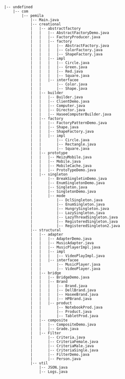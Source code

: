     |-- undefined
        |-- com
            |-- pemila
                |-- Main.java
                |-- creational
                |   |-- abstractfactory
                |   |   |-- AbstractFactoryDemo.java
                |   |   |-- FactoryProducer.java
                |   |   |-- factory
                |   |   |   |-- AbstractFactory.java
                |   |   |   |-- ColorFactory.java
                |   |   |   |-- ShapeFactory.java
                |   |   |-- impl
                |   |   |   |-- Circle.java
                |   |   |   |-- Green.java
                |   |   |   |-- Red.java
                |   |   |   |-- Square.java
                |   |   |-- interfacee
                |   |       |-- Color.java
                |   |       |-- Shape.java
                |   |-- builder
                |   |   |-- Builder.java
                |   |   |-- ClientDemo.java
                |   |   |-- Computer.java
                |   |   |-- Director.java
                |   |   |-- HaseeComputerBuilder.java
                |   |-- factory
                |   |   |-- FactoryPatternDemo.java
                |   |   |-- Shape.java
                |   |   |-- ShapeFactory.java
                |   |   |-- impl
                |   |       |-- Circle.java
                |   |       |-- Rectangle.java
                |   |       |-- Square.java
                |   |-- prototype
                |   |   |-- MeizuMobile.java
                |   |   |-- Mobile.java
                |   |   |-- MobileCache.java
                |   |   |-- ProtoTypeDemo.java
                |   |-- singleton
                |       |-- BreakSingletinDemo.java
                |       |-- EnumSingletonDemo.java
                |       |-- Singleton.java
                |       |-- SingletonDemo.java
                |       |-- mode
                |           |-- DclSingleton.java
                |           |-- EnumSingleton.java
                |           |-- HungrySingleton.java
                |           |-- LazySingleton.java
                |           |-- LazyThreadSingleton.java
                |           |-- RegisteredSingleton.java
                |           |-- RegisteredSingleton2.java
                |-- structural
                |   |-- adapter
                |   |   |-- AdapterDemo.java
                |   |   |-- MusicAdapter.java
                |   |   |-- MusicPlayerImpl.java
                |   |   |-- impl
                |   |   |   |-- VideoPlayImpl.java
                |   |   |-- interfacee
                |   |       |-- MusicPlayer.java
                |   |       |-- VideoPlayer.java
                |   |-- bridge
                |   |   |-- BridgeDemo.java
                |   |   |-- Brand
                |   |   |   |-- Brand.java
                |   |   |   |-- DellBrand.java
                |   |   |   |-- HaseeBrand.java
                |   |   |   |-- HPBrand.java
                |   |   |-- product
                |   |       |-- NotebookProd.java
                |   |       |-- Product.java
                |   |       |-- TabletProd.java
                |   |-- composite
                |   |   |-- CompositeDemo.java
                |   |   |-- Grade.java
                |   |-- Filter
                |       |-- Criteria.java
                |       |-- CriteriaFemale.java
                |       |-- CriteriaMale.java
                |       |-- CriteriaSingle.java
                |       |-- FilterDemo.java
                |       |-- Person.java
                |-- util
                    |-- JSON.java
                    |-- Logs.java
